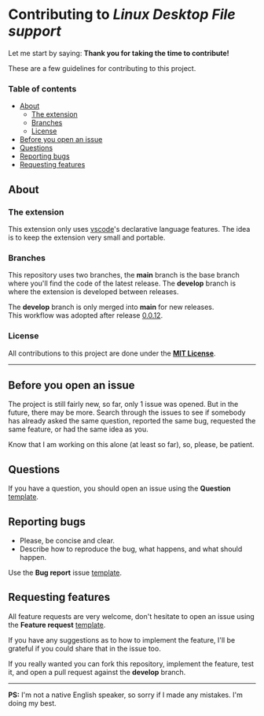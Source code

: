 # Contributing to *Linux Desktop File support*

Let me start by saying: **Thank you for taking the time to contribute!**

These are a few guidelines for contributing to this project.

### Table of contents
- [About](#about)
  - [The extension](#the-extension)
  - [Branches](#branches)
  - [License](#license)
- [Before you open an issue](#before-you-open-an-issue)
- [Questions](#questions)
- [Reporting bugs](#reporting-bugs)
- [Requesting features](#requesting-features)

## About

### The extension
This extension only uses [vscode](https://github.com/microsoft/vscode)'s declarative language features. The idea is to keep the extension very small and portable.

### Branches
This repository uses two branches, the **main** branch is the base branch where you'll find the code of the latest release. The **develop** branch is where the extension is developed between releases.

The **develop** branch is only merged into **main** for new releases.  
This workflow was adopted after release [0.0.12](https://github.com/nico-castell/desktop-file-support/tree/0.0.12).

### License
All contributions to this project are done under the [**MIT License**](LICENSE).

---
## Before you open an issue
The project is still fairly new, so far, only 1 issue was opened. But in the future, there may be more. Search through the issues to see if somebody has already asked the same question, reported the same bug, requested the same feature, or had the same idea as you.

Know that I am working on this alone (at least so far), so, please, be patient.

## Questions
If you have a question, you should open an issue using the **Question** [template](https://github.com/nico-castell/desktop-file-support/issues/new/choose).

## Reporting bugs
- Please, be concise and clear.
- Describe how to reproduce the bug, what happens, and what should happen.

Use the **Bug report** issue [template](https://github.com/nico-castell/desktop-file-support/issues/new/choose).

## Requesting features
All feature requests are very welcome, don't hesitate to open an issue using the **Feature request** [template](https://github.com/nico-castell/desktop-file-support/issues/new/choose).

If you have any suggestions as to how to implement the feature, I'll be grateful if you could share that in the issue too.

If you really wanted you can fork this repository, implement the feature, test it, and open a pull request against the **develop** branch.

---
**PS:** I'm not a native English speaker, so sorry if I made any mistakes. I'm doing my best.
